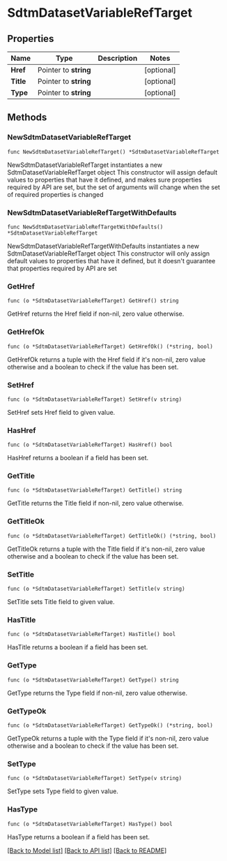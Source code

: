 # SdtmDatasetVariableRefTarget

## Properties

Name | Type | Description | Notes
------------ | ------------- | ------------- | -------------
**Href** | Pointer to **string** |  | [optional] 
**Title** | Pointer to **string** |  | [optional] 
**Type** | Pointer to **string** |  | [optional] 

## Methods

### NewSdtmDatasetVariableRefTarget

`func NewSdtmDatasetVariableRefTarget() *SdtmDatasetVariableRefTarget`

NewSdtmDatasetVariableRefTarget instantiates a new SdtmDatasetVariableRefTarget object
This constructor will assign default values to properties that have it defined,
and makes sure properties required by API are set, but the set of arguments
will change when the set of required properties is changed

### NewSdtmDatasetVariableRefTargetWithDefaults

`func NewSdtmDatasetVariableRefTargetWithDefaults() *SdtmDatasetVariableRefTarget`

NewSdtmDatasetVariableRefTargetWithDefaults instantiates a new SdtmDatasetVariableRefTarget object
This constructor will only assign default values to properties that have it defined,
but it doesn't guarantee that properties required by API are set

### GetHref

`func (o *SdtmDatasetVariableRefTarget) GetHref() string`

GetHref returns the Href field if non-nil, zero value otherwise.

### GetHrefOk

`func (o *SdtmDatasetVariableRefTarget) GetHrefOk() (*string, bool)`

GetHrefOk returns a tuple with the Href field if it's non-nil, zero value otherwise
and a boolean to check if the value has been set.

### SetHref

`func (o *SdtmDatasetVariableRefTarget) SetHref(v string)`

SetHref sets Href field to given value.

### HasHref

`func (o *SdtmDatasetVariableRefTarget) HasHref() bool`

HasHref returns a boolean if a field has been set.

### GetTitle

`func (o *SdtmDatasetVariableRefTarget) GetTitle() string`

GetTitle returns the Title field if non-nil, zero value otherwise.

### GetTitleOk

`func (o *SdtmDatasetVariableRefTarget) GetTitleOk() (*string, bool)`

GetTitleOk returns a tuple with the Title field if it's non-nil, zero value otherwise
and a boolean to check if the value has been set.

### SetTitle

`func (o *SdtmDatasetVariableRefTarget) SetTitle(v string)`

SetTitle sets Title field to given value.

### HasTitle

`func (o *SdtmDatasetVariableRefTarget) HasTitle() bool`

HasTitle returns a boolean if a field has been set.

### GetType

`func (o *SdtmDatasetVariableRefTarget) GetType() string`

GetType returns the Type field if non-nil, zero value otherwise.

### GetTypeOk

`func (o *SdtmDatasetVariableRefTarget) GetTypeOk() (*string, bool)`

GetTypeOk returns a tuple with the Type field if it's non-nil, zero value otherwise
and a boolean to check if the value has been set.

### SetType

`func (o *SdtmDatasetVariableRefTarget) SetType(v string)`

SetType sets Type field to given value.

### HasType

`func (o *SdtmDatasetVariableRefTarget) HasType() bool`

HasType returns a boolean if a field has been set.


[[Back to Model list]](../README.md#documentation-for-models) [[Back to API list]](../README.md#documentation-for-api-endpoints) [[Back to README]](../README.md)


